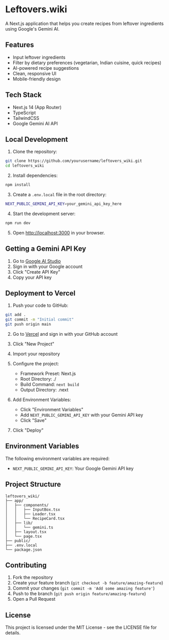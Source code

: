 # Leftovers.wiki

A Next.js application that helps you create recipes from leftover ingredients using Google's Gemini AI.

## Features

- Input leftover ingredients
- Filter by dietary preferences (vegetarian, Indian cuisine, quick recipes)
- AI-powered recipe suggestions
- Clean, responsive UI
- Mobile-friendly design

## Tech Stack

- Next.js 14 (App Router)
- TypeScript
- TailwindCSS
- Google Gemini AI API

## Local Development

1. Clone the repository:
```bash
git clone https://github.com/yourusername/leftovers_wiki.git
cd leftovers_wiki
```

2. Install dependencies:
```bash
npm install
```

3. Create a `.env.local` file in the root directory:
```bash
NEXT_PUBLIC_GEMINI_API_KEY=your_gemini_api_key_here
```

4. Start the development server:
```bash
npm run dev
```

5. Open [http://localhost:3000](http://localhost:3000) in your browser.

## Getting a Gemini API Key

1. Go to [Google AI Studio](https://makersuite.google.com/app/apikey)
2. Sign in with your Google account
3. Click "Create API Key"
4. Copy your API key

## Deployment to Vercel

1. Push your code to GitHub:
```bash
git add .
git commit -m "Initial commit"
git push origin main
```

2. Go to [Vercel](https://vercel.com) and sign in with your GitHub account

3. Click "New Project"

4. Import your repository

5. Configure the project:
   - Framework Preset: Next.js
   - Root Directory: ./
   - Build Command: `next build`
   - Output Directory: .next

6. Add Environment Variables:
   - Click "Environment Variables"
   - Add `NEXT_PUBLIC_GEMINI_API_KEY` with your Gemini API key
   - Click "Save"

7. Click "Deploy"

## Environment Variables

The following environment variables are required:

- `NEXT_PUBLIC_GEMINI_API_KEY`: Your Google Gemini API key

## Project Structure

```
leftovers_wiki/
├── app/
│   ├── components/
│   │   ├── InputBox.tsx
│   │   ├── Loader.tsx
│   │   └── RecipeCard.tsx
│   ├── lib/
│   │   └── gemini.ts
│   ├── layout.tsx
│   └── page.tsx
├── public/
├── .env.local
└── package.json
```

## Contributing

1. Fork the repository
2. Create your feature branch (`git checkout -b feature/amazing-feature`)
3. Commit your changes (`git commit -m 'Add some amazing feature'`)
4. Push to the branch (`git push origin feature/amazing-feature`)
5. Open a Pull Request

## License

This project is licensed under the MIT License - see the LICENSE file for details.
